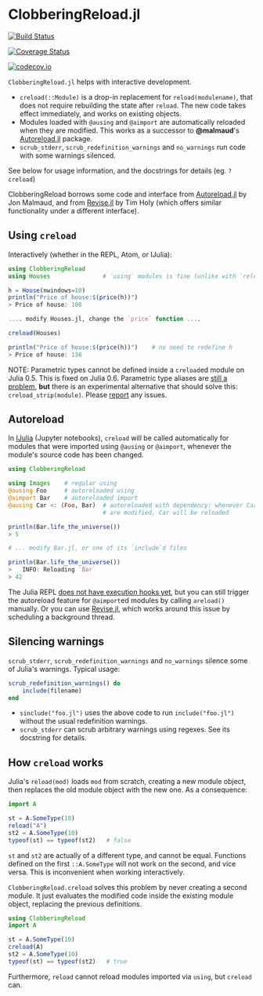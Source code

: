 # ClobberingReload.jl

[![Build Status](https://travis-ci.org/cstjean/ClobberingReload.jl.svg?branch=master)](https://travis-ci.org/cstjean/ClobberingReload.jl)

[![Coverage Status](https://coveralls.io/repos/cstjean/ClobberingReload.jl/badge.svg?branch=master&service=github)](https://coveralls.io/github/cstjean/ClobberingReload.jl?branch=master)

[![codecov.io](http://codecov.io/github/cstjean/ClobberingReload.jl/coverage.svg?branch=master)](http://codecov.io/github/cstjean/ClobberingReload.jl?branch=master)

`ClobberingReload.jl` helps with interactive development.

- `creload(::Module)` is a drop-in replacement for `reload(modulename)`, that
does not require rebuilding the state after `reload`. The new code takes effect
immediately, and works on existing objects. 
- Modules loaded with `@ausing` and `@aimport` are automatically reloaded when
they are modified. This works as a successor to **@malmaud**'s 
[Autoreload.jl](https://github.com/malmaud/Autoreload.jl) package.
- `scrub_stderr`, `scrub_redefinition_warnings` and `no_warnings` run code
with some warnings silenced.

See below for usage information, and the docstrings for details (eg. `?creload`)

ClobberingReload borrows some code and interface from [Autoreload.jl](https://github.com/malmaud/Autoreload.jl) by Jon Malmaud, and from [Revise.jl](https://github.com/timholy/Revise.jl) by Tim Holy (which offers similar functionality under a different interface).

## Using `creload`

Interactively (whether in the REPL, Atom, or IJulia):

```julia
using ClobberingReload
using Houses               # `using` modules is fine (unlike with `reload`)

h = House(nwindows=10)
println("Price of house:$(price(h))")
> Price of house: 100

.... modify Houses.jl, change the `price` function ....

creload(Houses)

println("Price of house:$(price(h))")    # no need to redefine h
> Price of house: 130
```

NOTE: Parametric types cannot be defined inside a `creload`ed module on Julia 0.5.
This is fixed on Julia 0.6. Parametric type aliases are [still a problem](https://github.com/JuliaLang/julia/issues/16424#issuecomment-290520499), **but** there is an experimental
alternative that should solve this: `creload_strip(module)`. Please
[report](https://github.com/cstjean/ClobberingReload.jl/issues) any issues.

## Autoreload

In [IJulia](https://github.com/JuliaLang/IJulia.jl) (Jupyter notebooks), `creload` will be called
automatically for modules that were imported using `@ausing` or `@aimport`,
whenever the module's source code has been changed. 

```julia
using ClobberingReload

using Images    # regular using
@ausing Foo     # autoreloaded using
@aimport Bar    # autoreloaded import
@ausing Car <: (Foo, Bar)  # autoreloaded with dependency: whenever Car, Foo, or Bar
                           # are modified, Car will be reloaded

println(Bar.life_the_universe())
> 5

# ... modify Bar.jl, or one of its `include`d files

println(Bar.life_the_universe())
>   INFO: Reloading `Bar`
> 42
```

The Julia REPL [does not have execution hooks yet](https://github.com/JuliaLang/julia/issues/6445), but you can still trigger the autoreload feature for `@aimport`ed modules by calling `areload()` manually. Or you can use [Revise.jl](https://github.com/timholy/Revise.jl), which works around this issue by scheduling a background thread.

## Silencing warnings

`scrub_stderr`, `scrub_redefinition_warnings` and `no_warnings` silence some of
Julia's warnings. Typical usage:

```julia
scrub_redefinition_warnings() do
    include(filename)
end
```

- `sinclude("foo.jl")` uses the above code to run `include("foo.jl")` without
the usual redefinition warnings.
- `scrub_stderr` can scrub arbitrary warnings using regexes. See its docstring
for details.

## How `creload` works

Julia's `reload(mod)` loads `mod` from scratch, creating a new module object,
then replaces the old module object with the new one. As a consequence:

```julia
import A

st = A.SomeType(10)
reload("A")
st2 = A.SomeType(10)
typeof(st) == typeof(st2)   # false
```

`st` and `st2` are actually of a different type, and cannot be equal. Functions
defined on the first `::A.SomeType` will not work on the second, and vice
versa. This is inconvenient when working interactively.

`ClobberingReload.creload` solves this problem by never creating a second
module.  It just evaluates the modified code inside the existing module object,
replacing the previous definitions.

```julia
using ClobberingReload
import A

st = A.SomeType(10)
creload(A)
st2 = A.SomeType(10)
typeof(st) == typeof(st2)   # true
```

Furthermore, `reload` cannot reload modules imported via `using`, but `creload`
can.

